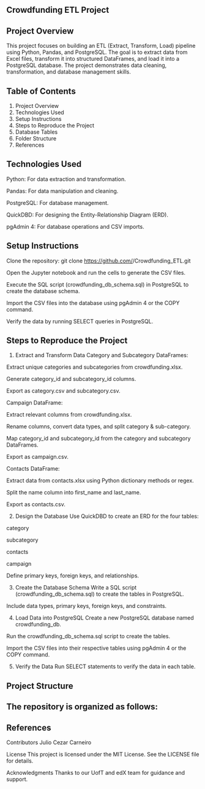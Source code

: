 ## Crowdfunding ETL Project

## Project Overview
This project focuses on building an ETL (Extract, Transform, Load) pipeline using Python, Pandas, and PostgreSQL. The goal is to extract data from Excel files, transform it into structured DataFrames, and load it into a PostgreSQL database. The project demonstrates data cleaning, transformation, and database management skills.

## Table of Contents
1. Project Overview
2. Technologies Used
3. Setup Instructions
4. Steps to Reproduce the Project
5. Database Tables
6. Folder Structure
7. References

## Technologies Used
Python: For data extraction and transformation.

Pandas: For data manipulation and cleaning.

PostgreSQL: For database management.

QuickDBD: For designing the Entity-Relationship Diagram (ERD).

pgAdmin 4: For database operations and CSV imports.

## Setup Instructions

Clone the repository: git clone https://github.com/<your-username>/Crowdfunding_ETL.git

Open the Jupyter notebook and run the cells to generate the CSV files.

Execute the SQL script (crowdfunding_db_schema.sql) in PostgreSQL to create the database schema.

Import the CSV files into the database using pgAdmin 4 or the COPY command.

Verify the data by running SELECT queries in PostgreSQL.

## Steps to Reproduce the Project
1. Extract and Transform Data
Category and Subcategory DataFrames:

Extract unique categories and subcategories from crowdfunding.xlsx.

Generate category_id and subcategory_id columns.

Export as category.csv and subcategory.csv.

Campaign DataFrame:

Extract relevant columns from crowdfunding.xlsx.

Rename columns, convert data types, and split category & sub-category.

Map category_id and subcategory_id from the category and subcategory DataFrames.

Export as campaign.csv.

Contacts DataFrame:

Extract data from contacts.xlsx using Python dictionary methods or regex.

Split the name column into first_name and last_name.

Export as contacts.csv.

2. Design the Database
Use QuickDBD to create an ERD for the four tables:

category

subcategory

contacts

campaign

Define primary keys, foreign keys, and relationships.

3. Create the Database Schema
Write a SQL script (crowdfunding_db_schema.sql) to create the tables in PostgreSQL.

Include data types, primary keys, foreign keys, and constraints.

4. Load Data into PostgreSQL
Create a new PostgreSQL database named crowdfunding_db.

Run the crowdfunding_db_schema.sql script to create the tables.

Import the CSV files into their respective tables using pgAdmin 4 or the COPY command.

5. Verify the Data
Run SELECT statements to verify the data in each table.

## Project Structure
The repository is organized as follows:
-

## References

Contributors
Julio Cezar Carneiro

License
This project is licensed under the MIT License. See the LICENSE file for details.

Acknowledgments
Thanks to our UofT and edX team for guidance and support.